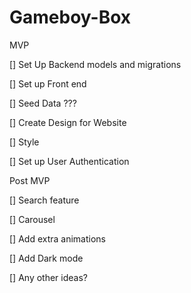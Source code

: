 # Gameboy-Box




MVP

[] Set Up Backend models and migrations



[] Set up Front end




[] Seed Data ???




[] Create Design for Website




[] Style




[] Set up User Authentication




Post MVP


[] Search feature


[] Carousel


[] Add extra animations


[] Add Dark mode


[] Any other ideas?
